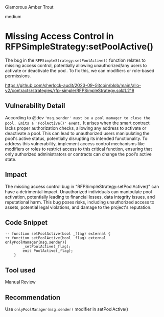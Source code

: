 Glamorous Amber Trout

medium

# Missing Access Control in RFPSimpleStrategy:setPoolActive()
The bug in the `RFPSimpleStrategy:setPoolActive()` function relates to missing access control, potentially allowing unauthorized/any users to activate or deactivate the pool. To fix this, we can modifiers or role-based permissions.

https://github.com/sherlock-audit/2023-09-Gitcoin/blob/main/allo-v2/contracts/strategies/rfp-simple/RFPSimpleStrategy.sol#L219

## Vulnerability Detail
According to @dev `'msg.sender' must be a pool manager to close the pool. Emits a 'PoolActive()' event.`
It arises when the smart contract lacks proper authorization checks, allowing any address to activate or deactivate a pool. This can lead to unauthorized users manipulating the pool's active status, potentially disrupting its intended functionality. To address this vulnerability, implement access control mechanisms like modifiers or roles to restrict access to this critical function, ensuring that only authorized administrators or contracts can change the pool's active state.

## Impact
The missing access control bug in "RFPSimpleStrategy:setPoolActive()" can have a detrimental impact. Unauthorized individuals can manipulate pool activation, potentially leading to financial losses, data integrity issues, and reputational harm. This bug poses risks, including unauthorized access to assets, potential legal violations, and damage to the project's reputation. 

## Code Snippet
```solidity
-- function setPoolActive(bool _flag) external {
++ function setPoolActive(bool _flag) external onlyPoolManager(msg.sender){
        _setPoolActive(_flag);
        emit PoolActive(_flag);
    }
```

## Tool used
Manual Review

## Recommendation
Use `onlyPoolManager(msg.sender)` modifier in setPoolActive()